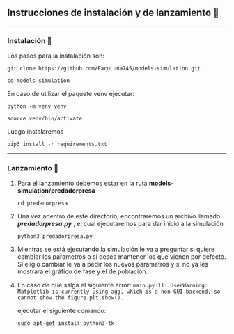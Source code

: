 ## Instrucciones de instalación y de lanzamiento 📖

<hr>

### Instalación 🔩

Los pasos para la instalación son:

```
git clone https://github.com/FacuLuna745/models-simulation.git
```

```
cd models-simulation
```

En caso de utilizar el paquete venv ejecutar:

```
python -m venv venv
```

```
source venv/bin/activate
```

Luego instalaremos

```
pip3 install -r requirements.txt
```

<hr>

### Lanzamiento 🚀

1. Para el lanzamiento debemos estar en la ruta **models-simulation/predadorpresa**
    ```
    cd predadorpresa
    ```
2. Una vez adentro de este directorio, encontraremos un archivo llamado **_predadorpresa.py_** , el cual ejecutaremos
   para dar inicio a la simulación
   ```
   python3 predadorpresa.py
   ```
3. Mientras se está ejecutando la simulación le va a preguntar si quiere cambiar los parametros o si desea mantener los
   que vienen por defecto. Si eligio cambiar le va a pedir los nuevos parametros y si no ya les mostrara el gráfico de
   fase y el de población.


4. En caso de que salga el siguiente error:
   `main.py:11: UserWarning: Matplotlib is currently using agg, which is a non-GUI backend, so cannot show the figure.plt.show().`

   ejecutar el siguiente comando:
   ```
   sudo apt-get install python3-tk
   ```